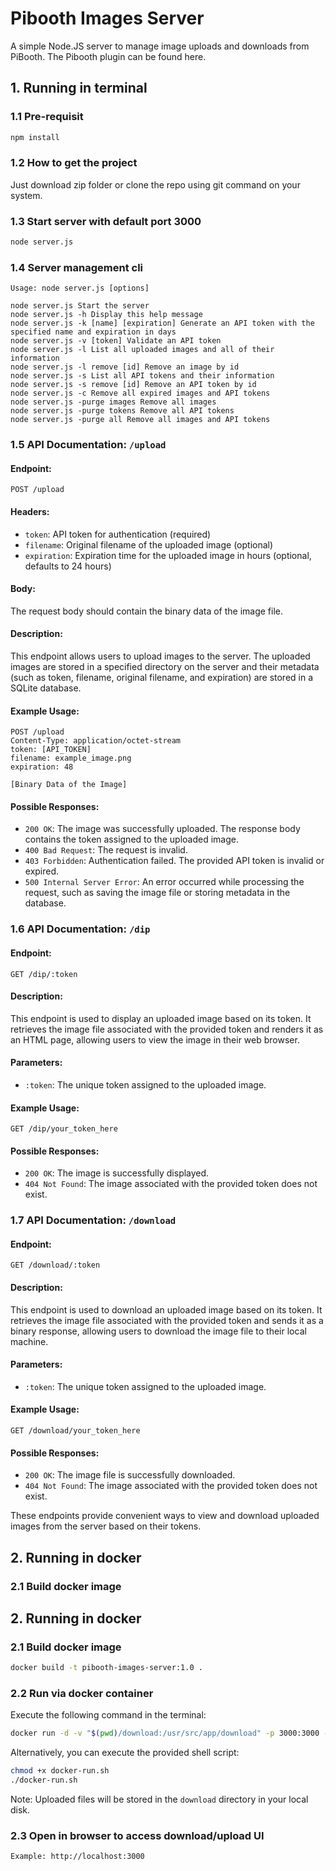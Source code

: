 # Pibooth Images Server
A simple Node.JS server to manage image uploads and downloads from PiBooth. The Pibooth plugin can be found here.

## 1. Running in terminal

### 1.1 Pre-requisit
```bash
npm install
```


### 1.2 How to get the project
Just download zip folder or clone the repo using git command on your system.

### 1.3 Start server with default port 3000
```bash
node server.js
```

### 1.4 Server management cli
```
Usage: node server.js [options]

node server.js Start the server
node server.js -h Display this help message
node server.js -k [name] [expiration] Generate an API token with the specified name and expiration in days
node server.js -v [token] Validate an API token
node server.js -l List all uploaded images and all of their information
node server.js -l remove [id] Remove an image by id
node server.js -s List all API tokens and their information
node server.js -s remove [id] Remove an API token by id
node server.js -c Remove all expired images and API tokens
node server.js -purge images Remove all images
node server.js -purge tokens Remove all API tokens
node server.js -purge all Remove all images and API tokens
```

### 1.5 API Documentation: `/upload`

#### Endpoint:
```
POST /upload
```

#### Headers:
- `token`: API token for authentication (required)
- `filename`: Original filename of the uploaded image (optional)
- `expiration`: Expiration time for the uploaded image in hours (optional, defaults to 24 hours)

#### Body:
The request body should contain the binary data of the image file.

#### Description:
This endpoint allows users to upload images to the server. The uploaded images are stored in a specified directory on the server and their metadata (such as token, filename, original filename, and expiration) are stored in a SQLite database.

#### Example Usage:
```http
POST /upload
Content-Type: application/octet-stream
token: [API_TOKEN]
filename: example_image.png
expiration: 48

[Binary Data of the Image]
```

#### Possible Responses:
- `200 OK`: The image was successfully uploaded. The response body contains the token assigned to the uploaded image.
- `400 Bad Request`: The request is invalid.
- `403 Forbidden`: Authentication failed. The provided API token is invalid or expired.
- `500 Internal Server Error`: An error occurred while processing the request, such as saving the image file or storing metadata in the database.

### 1.6 API Documentation: `/dip`

#### Endpoint:
```
GET /dip/:token
```

#### Description:
This endpoint is used to display an uploaded image based on its token. It retrieves the image file associated with the provided token and renders it as an HTML page, allowing users to view the image in their web browser.

#### Parameters:
- `:token`: The unique token assigned to the uploaded image.

#### Example Usage:
```
GET /dip/your_token_here
```

#### Possible Responses:
- `200 OK`: The image is successfully displayed.
- `404 Not Found`: The image associated with the provided token does not exist.

### 1.7 API Documentation: `/download`

#### Endpoint:
```
GET /download/:token
```

#### Description:
This endpoint is used to download an uploaded image based on its token. It retrieves the image file associated with the provided token and sends it as a binary response, allowing users to download the image file to their local machine.

#### Parameters:
- `:token`: The unique token assigned to the uploaded image.

#### Example Usage:
```
GET /download/your_token_here
```

#### Possible Responses:
- `200 OK`: The image file is successfully downloaded.
- `404 Not Found`: The image associated with the provided token does not exist.

These endpoints provide convenient ways to view and download uploaded images from the server based on their tokens.


## 2. Running in docker

### 2.1 Build docker image


## 2. Running in docker

### 2.1 Build docker image

```bash
docker build -t pibooth-images-server:1.0 .
```

### 2.2 Run via docker container

Execute the following command in the terminal:

```bash
docker run -d -v "$(pwd)/download:/usr/src/app/download" -p 3000:3000 --restart=always pibooth-images-server:1.0
```

Alternatively, you can execute the provided shell script:

```bash
chmod +x docker-run.sh
./docker-run.sh
```

Note: Uploaded files will be stored in the `download` directory in your local disk.

### 2.3 Open in browser to access download/upload UI
```
Example: http://localhost:3000
```